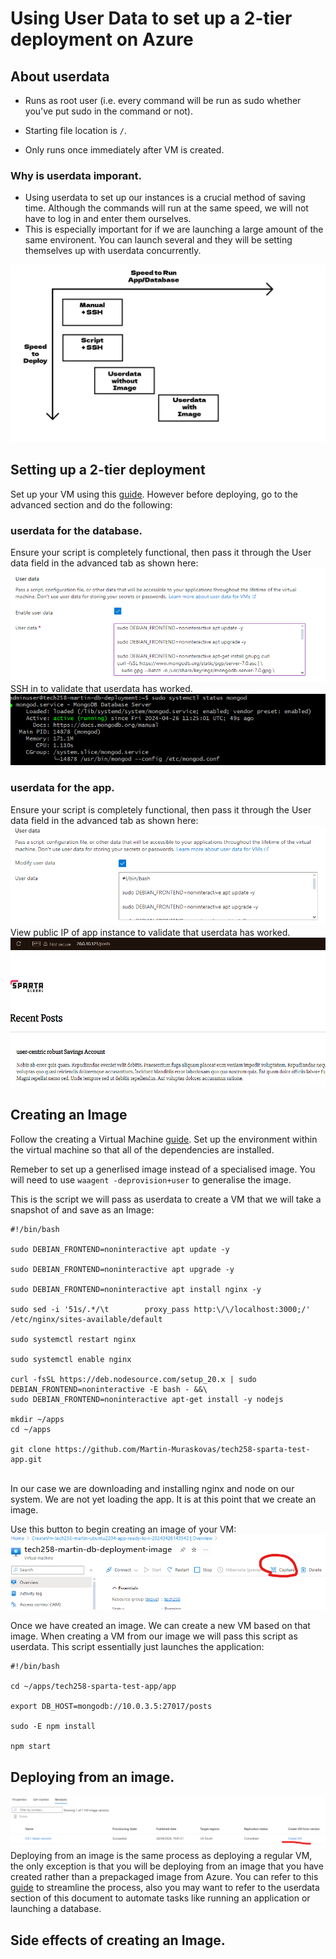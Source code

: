 # Using User Data to set up a 2-tier deployment on Azure

## About userdata
- Runs as root user (i.e. every command will be run as sudo whether you've put sudo in the command or not).
  
- Starting file location is `/`.
  
- Only runs once immediately after VM is created.

### Why is userdata imporant.
- Using userdata to set up our instances is a crucial method of saving time. Although the commands will run at the same speed, we will not have to log in and enter them ourselves.
- This is especially important for if we are launching a large amount of the same environent. You can launch several and they will be setting themselves up with userdata concurrently. <br>

![alt text](image-8.png)

## Setting up a 2-tier deployment
Set up your VM using this [guide](https://github.com/Martin-Muraskovas/tech258_azure_linux/blob/main/2-tier-azure-deployment.md). However before deploying, go to the advanced section and do the following:

### userdata for the database.
Ensure your script is completely functional, then pass it through the User data field in the advanced tab as shown here:<br>
![alt text](image.png)<br>
SSH in to validate that userdata has worked.<br>
![alt text](image-2.png)


### userdata for the app.
Ensure your script is completely functional, then pass it through the User data field in the advanced tab as shown here:<br>
![alt text](image-4.png)<br>
View public IP of app instance to validate that userdata has worked.<br>
![alt text](image-3.png)<br>


## Creating an Image
Follow the creating a Virtual Machine [guide](https://github.com/Martin-Muraskovas/tech258_azure_linux/blob/main/2-tier-azure-deployment.md). Set up the environment within the virtual machine so that all of the dependencies are installed.<br>

Remeber to set up a generlised image instead of a specialised image. You will need to use `waagent -deprovision+user` to generalise the image.<br>

This is the script we will pass as userdata to create a VM that we will take a snapshot of and save as an Image:<br>
```
#!/bin/bash

sudo DEBIAN_FRONTEND=noninteractive apt update -y

sudo DEBIAN_FRONTEND=noninteractive apt upgrade -y

sudo DEBIAN_FRONTEND=noninteractive apt install nginx -y

sudo sed -i '51s/.*/\t        proxy_pass http:\/\/localhost:3000;/' /etc/nginx/sites-available/default

sudo systemctl restart nginx

sudo systemctl enable nginx

curl -fsSL https://deb.nodesource.com/setup_20.x | sudo DEBIAN_FRONTEND=noninteractive -E bash - &&\
sudo DEBIAN_FRONTEND=noninteractive apt-get install -y nodejs

mkdir ~/apps
cd ~/apps

git clone https://github.com/Martin-Muraskovas/tech258-sparta-test-app.git
```
<br> In our case we are downloading and installing nginx and node on our system. We are not yet loading the app. It is at this point that we create an image.

Use this button to begin creating an image of your VM:
![alt text](image-6.png)<br>

Once we have created an image. We can create a new VM based on that image. When creating a VM from our image we will pass this script as userdata. This script essentially just launches the application:

```
#!/bin/bash

cd ~/apps/tech258-sparta-test-app/app

export DB_HOST=mongodb://10.0.3.5:27017/posts

sudo -E npm install

npm start
```

## Deploying from an image.

![alt text](image-7.png)
Deploying from an image is the same process as deploying a regular VM, the only exception is that you will be deploying from an image that you have created rather than a prepackaged image from Azure. You can refer to this [guide](https://github.com/Martin-Muraskovas/tech258_azure_linux/blob/main/2-tier-azure-deployment.md) to streamline the process, also you may want to refer to the userdata section of this document to automate tasks like running an application or launching a database.

## Side effects of creating an Image.
